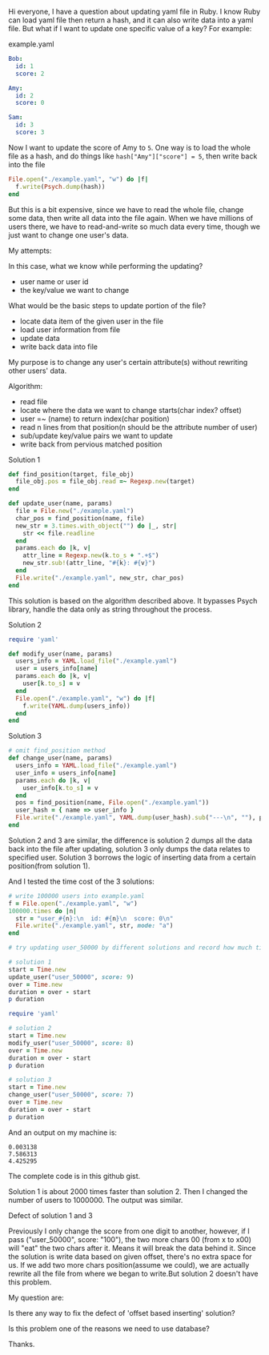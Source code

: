 Hi everyone, I have a question about updating yaml file in Ruby. I know Ruby can load yaml file then return a hash, and it can also write data into a yaml file. But what if I want to update one specific value of a key? For example:

example.yaml

```yaml
Bob:
  id: 1
  score: 2

Amy:
  id: 2
  score: 0

Sam:
  id: 3
  score: 3
```

Now I want to update the score of Amy to `5`. One way is to load the whole file as a hash, and do things like `hash["Amy"]["score"] = 5`, then write back into the file

```ruby
File.open("./example.yaml", "w") do |f|
  f.write(Psych.dump(hash))
end
```

But this is a bit expensive, since we have to read the whole file, change some data, then write all data into the file again. When we have millions of users there, we have to read-and-write so much data every time, though we just want to change one user's data.

My attempts:

In this case, what we know while performing the updating?

- user name or user id
- the key/value we want to change

What would be the basic steps to update portion of the file?

- locate data item of the given user in the file
- load user information from file
- update data
- write back data into file

My purpose is to change any user's certain attribute(s) without rewriting other users' data.

Algorithm:

- read file
- locate where the data we want to change starts(char index? offset)
- user =~ (name) to return index(char position)
- read n lines from that position(n should be the attribute number of user)
- sub/update key/value pairs we want to update
- write back from pervious matched position

Solution 1

```ruby
def find_position(target, file_obj)
  file_obj.pos = file_obj.read =~ Regexp.new(target)
end

def update_user(name, params)
  file = File.new("./example.yaml")
  char_pos = find_position(name, file)
  new_str = 3.times.with_object("") do |_, str|
    str << file.readline
  end
  params.each do |k, v|
    attr_line = Regexp.new(k.to_s + ".+$")
    new_str.sub!(attr_line, "#{k}: #{v}")
  end
  File.write("./example.yaml", new_str, char_pos)
end
```

This solution is based on the algorithm described above. It bypasses Psych library, handle the data only as string throughout the process.

Solution 2

```ruby
require 'yaml'

def modify_user(name, params)
  users_info = YAML.load_file("./example.yaml")
  user = users_info[name]
  params.each do |k, v|
    user[k.to_s] = v
  end
  File.open("./example.yaml", "w") do |f|
    f.write(YAML.dump(users_info))
  end
end
```

Solution 3

```ruby
# omit find_position method
def change_user(name, params)
  users_info = YAML.load_file("./example.yaml")
  user_info = users_info[name]
  params.each do |k, v|
    user_info[k.to_s] = v
  end
  pos = find_position(name, File.open("./example.yaml"))
  user_hash = { name => user_info }
  File.write("./example.yaml", YAML.dump(user_hash).sub("---\n", ""), pos)
end
```

Solution 2 and 3 are similar, the difference is solution 2 dumps all the data back into the file after updating, solution 3 only dumps the data relates to specified user. Solution 3 borrows the logic of inserting data from a certain position(from solution 1).

And I tested the time cost of the 3 solutions:

```ruby
# write 100000 users into example.yaml
f = File.open("./example.yaml", "w")
100000.times do |n|
  str = "user_#{n}:\n  id: #{n}\n  score: 0\n"
  File.write("./example.yaml", str, mode: "a")
end

# try updating user_50000 by different solutions and record how much time each solution would take

# solution 1
start = Time.new
update_user("user_50000", score: 9)
over = Time.new
duration = over - start
p duration

require 'yaml'

# solution 2
start = Time.new
modify_user("user_50000", score: 8)
over = Time.new
duration = over - start
p duration

# solution 3
start = Time.new
change_user("user_50000", score: 7)
over = Time.new
duration = over - start
p duration
```

And an output on my machine is:

```
0.003138
7.586313
4.425295
```

The complete code is in this github gist.

Solution 1 is about 2000 times faster than solution 2. Then I changed the number of users to 1000000. The output was similar.

Defect of solution 1 and 3

Previously I only change the score from one digit to another, however, if I pass ("user_50000", score: "100"), the two more chars 00 (from x to x00) will "eat" the two chars after it. Means it will break the data behind it. Since the solution is write data based on given offset, there's no extra space for us. If we add two more chars position(assume we could), we are actually rewrite all the file from where we began to write.But solution 2 doesn't have this problem.

My question are:

Is there any way to fix the defect of 'offset based inserting' solution?

Is this problem one of the reasons we need to use database?

Thanks.
